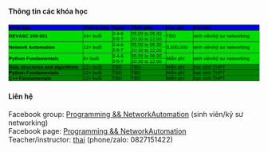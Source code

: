 #### Thông tin các khóa học
![courses](courses2.png)               
          

#### Liên hệ
Facebook group: [Programming && NetworkAutomation](https://www.facebook.com/groups/programmingna2001/) (sinh viên/kỹ sư networking)        
Facebook page: [Programming && NetworkAutomation](https://www.facebook.com/programmingna2001/)            
Teacher/instructor: [thai](https://www.facebook.com/thaiquocvo2001) (phone/zalo: 0827151422)                                       
